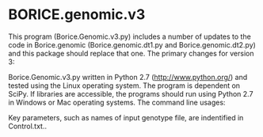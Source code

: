 # BORICE.genomic.v3
This program (Borice.Genomic.v3.py) includes a number of updates to the code in Borice.genomic (Borice.genomic.dt1.py and Borice.genomic.dt2.py) and this package should replace that one.
The primary changes for version 3:


Borice.Genomic.v3.py written in Python 2.7 (http://www.python.org/) and tested using the Linux operating system.  The program is dependent on SciPy.
If libraries are accessible, the programs should run using Python 2.7 in Windows or Mac operating systems. The command line usages:



Key parameters, such as names of input genotype file, are indentified in Control.txt..
